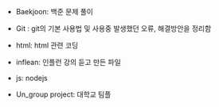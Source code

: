 - Baekjoon: 백준 문제 풀이

- Git : git의 기본 사용법 및 사용중 발생했던 오류, 해결방안을 정리함

- html: html 관련 코딩

- inflean: 인플런 강의 듣고 만든 파일

- js: nodejs

- Un_group project: 대학교 팀플
